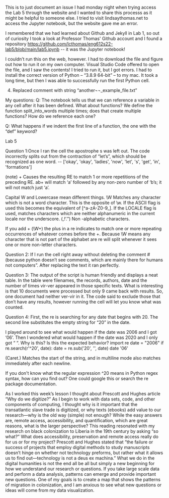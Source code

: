 This is to just document an issue I had monday night when trying access the Lab 5 through the website and I wanted to share this processs as it might be helpful to someone else.
I tried to visit lindsaythomas.net to access the Jupyter notebook, but the website gave me an error. 
 
I remembered that we had learned about Github and Jekyll in Lab 1, so out of curiosity I took a look at Professor Thomas' Github account and I found a repository https://github.com/lcthomas/eng612s22-lab5/blob/main/lab5.ipynb -- it was the Jupyter notebook!

I couldn’t run this on the web, however. I had to download the file and figure out how to run it on my own computer. Visual Studio Code offered to open the file, and I saw the contents! I tried to run it, but I got errors. I had to install the correct version of Python – “3.8.9 64-bit” – to my mac. It took a long time, but then I was able to successfully run the first Python cell.

4. Replaced comment with string “another¬¬_example_file.txt”

My questions:
Q: The notebook tells us that we can reference a variable in any cell after it has been defined. What about functions? We define the function split_into_words multiple times; does that create multiple functions? How do we reference each one?

Q: What happens if we indent the first line of a function, the one with the “def” keyword?

Lab 5

Question 1:Once I ran the cell the apostrophe s was left out. The code incorrectly splits out from the contraction of “let’s”, which should be recognized as one word. 
-- ['okay', 'okay', 'ladies', 'now', 'let', 's', 'get', 'in', 'formations']

(note) +
Causes the resulting RE to match 1 or more repetitions of the preceding RE. ab+ will match ‘a’ followed by any non-zero number of ‘b’s; it will not match just ‘a’.

Capital W and Lowercase mean different things. \W Matches any character which is not a word character. This is the opposite of \w. If the ASCII flag is used this becomes the equivalent of [^a-zA-Z0-9_]. If the LOCALE flag is used, matches characters which are neither alphanumeric in the current locale nor the underscore. (,!’.”) Non -alphabetic characters.

If you add + (\W+) the plus in a re indicates to match one or more repeating occurrences of whatever comes before the +. 
Because \W means any character that is not part of the alphabet are re will split whenever it sees one or more non-letter characters.

Question 2: If I run the cell right away without deleting the comment # (because python doesn’t see comments, which are mainly there for humans not computers”. After replacing the text it ran perfectly. 

Question 3: The output of the script is human friendly and displays a neat table. In the table were filenames, the records, authors, date and the number of times vir-ver appeared in those specific texts. What is interesting is that 10 documents were processed but only 9 came back with results. So, one document had neither ver-vir in it. The code said to exclude those that don’t have any results, however running the cell will let you know what was counted. 

Question 4: First, the re is searching for any date that begins with 20. The second line substitutes the empty string for “20” in the date.

I played around to see what would happen if the date was 2006 and I got ‘06’. Then I wondered what would happen if the date was 2020 and I only got “ “. Why is this? Is this the expected behavior?
import re
date = "2006"
if re.search(r'^20', date):
    date = re.sub('20', '', date)
date
'06'

(Caret.) Matches the start of the string, and in multiline mode also matches immediately after each newline.

If you don't know what the regular expression ^20 means in Python regex syntax, how can you find out? One could google this or search the re package documentation.

As I worked this week’s lesson I thought about Prescott and Hughes article “Why do we digitize?” As I begin to work with data sets, code, and other components of computing, I thought why is it important that the transatlantic slave trade is digitized, or why texts (ebooks) add value to our research—why is the old way (simple) not enough? While the easy answers are, remote access, accessibility, and quantification, which are great reasons, what is the larger perspective? This reading resonated with my research on black colonization to Liberia in the 19th century by asking “so what?” What does accessibility, preservation and remote access really do for us or for my project? Prescott and Hughes stated that “the failure or success of projects that employ digital methods to study manuscripts doesn’t hinge on whether not technology preforms, but rather what it allows us to find out—technology is not a deus ex machina.” What we do in the digital humanities is not the end all be all but simply a new beginning for how we understand our research or questions. If you take large scale data and perform a data analysis, patterns can emerge and provide important new questions. One of my goals is to create a map that shows the patterns of migration in colonization, and I am anxious to see what new questions or ideas will come from my data visualization. 
